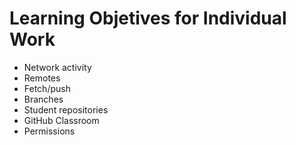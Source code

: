 # Learning Objetives for Individual Work
* Network activity
* Remotes
* Fetch/push
* Branches
* Student repositories 
* GitHub Classroom 
* Permissions
